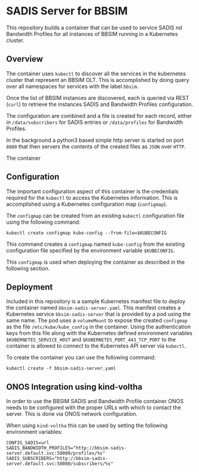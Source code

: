 # SADIS Server for BBSIM
This repository builds a container that can be used to service SADIS
nd Bandwidth Profiles for all instances of BBSIM running in a
Kubernetes cluster.

## Overview
The container uses `kubectl` to discover all the services in the
kubernetes cluster that represent an BBSIM OLT. This is accomplished
by doing query over all namespaces for services with the label `bbsim`.

Once the list of BBSIM instances are discovered, each is queried via
REST (`curl`) to retrieve the instances SADIS and Bandwidth Profiles
configuration.

The configuration are combined and a file is created for each record,
either in `/data/subscribers` for SADIS entries or `/data/profiles`
for Bandwidth Profiles.

In the background a python3 based simple http server is started on
port `8080` that then servers the contents of the created files
as `JSON` over `HTTP`.

The container

## Configuration
The important configuration aspect of this container is the credentials
required for the `kubectl` to access the Kubernetes information. This
is accomplished using a Kubernetes configuration map (`configmap`).

The `configmap` can be created from an existing `kubectl` configuration
file using the following command:
```
kubectl create configmap kube-config --from-file=$KUBECONFIG
```
This command creates a `configmap` named `kube-config` from the
existing configuration file specified by the environment variable
`$KUBECONFIG`.

This `configmap` is used when deploying the container as described in
the following section.

## Deployment
Included in this repository is a sample Kubernetes manifest file to
deploy the container named `bbsim-sadis-server.yaml`. This manifest
creates a Kubernetes service `bbsim-sadis-server` that is provided
by a pod using the same name. The pod uses a `volumeMount` to expose
the created `configmap` as the file `/etc/kube/kube_config` in the
container. Using the authentication keys from this file along with
the Kubernetes defined environment variables `$KUBERNETES_SERVICE_HOST`
and `$KUBERNETES_PORT_443_TCP_PORT` to the container is allowed
to connect to the Kubernetes API server via `kubectl`.

To create the container you can use the following command:
```
kubectl create -f bbsim-sadis-server.yaml
```

## ONOS Integration using kind-voltha
In order to use the BBSIM SADIS and Bandwidth Profile container
ONOS needs to be configured with the proper URLs with which to
contact the server. This is done via ONOS network configuration.

When using `kind-voltha` this can be used by setting the following
environment variables:
```
CONFIG_SADIS=url
SADIS_BANDWIDTH_PROFILES="http://bbsim-sadis-server.default.svc:58080/profiles/%s"
SADIS_SUBSCRIBERS="http://bbsim-sadis-server.default.svc:58080/subscribers/%s"
```
